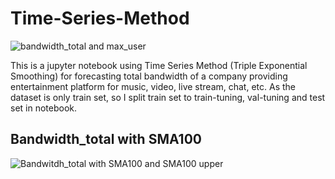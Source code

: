 # Time-Series-Method
![bandwidth_total and max_user](https://user-images.githubusercontent.com/112948322/207285507-bc9c2097-fb4e-4381-8d15-c983f3799ebd.png)

This is a jupyter notebook using Time Series Method (Triple Exponential Smoothing) for forecasting total bandwidth of a company providing entertainment platform for music, video, live stream, chat, etc. As the dataset is only train set, so I split train set to train-tuning, val-tuning and test set in notebook.

## Bandwidth_total with SMA100
![Bandwitdh_total with SMA100 and SMA100 upper](https://user-images.githubusercontent.com/112948322/211456642-5ccfe3d6-aac7-4e7b-b71a-1332386c5eae.png)
